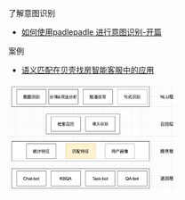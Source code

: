了解意图识别

- [如何使用padlepadle 进行意图识别-开篇](https://www.cnblogs.com/ModifyRong/p/8231899.html)



案例

- [语义匹配在贝壳找房智能客服中的应用](https://www.6aiq.com/article/1590190626464)

<img src="pic/nlp-贝壳架构.png" width="60%">

